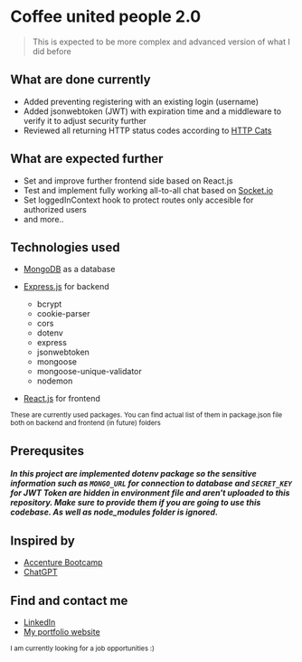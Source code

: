 # Coffee united people 2.0
> This is expected to be more complex and advanced version of what I did before
## What are done currently
* Added preventing registering with an existing login (username)
* Added jsonwebtoken (JWT) with expiration time and a middleware to verify it to adjust security further
* Reviewed all returning HTTP status codes according to [HTTP Cats](https://http.cat/)
## What are expected further
* Set and improve further frontend side based on React.js
* Test and implement fully working all-to-all chat based on [Socket.io](https://socket.io/)
* Set loggedInContext hook to protect routes only accesible for authorized users
* and more..
## Technologies used
* [MongoDB](https://www.mongodb.com/) as a database
* [Express.js](https://expressjs.com/) for backend

  - bcrypt
  - cookie-parser
  - cors
  - dotenv
  - express
  - jsonwebtoken
  - mongoose
  - mongoose-unique-validator
  - nodemon
* [React.js](https://reactjs.org/) for frontend

<sub>These are currently used packages. You can find actual list of them in package.json file both on backend and frontend (in future) folders</sub>
## Prerequsites
##### In this project are implemented dotenv package so the sensitive information such as ```MONGO_URL``` for connection to database and ```SECRET_KEY``` for JWT Token are hidden in environment file and aren't uploaded to this repository. Make sure to provide them if you are going to use this codebase. As well as node_modules folder is ignored.
## Inspired by
* [Accenture Bootcamp](https://bootcamp.lv/)
* [ChatGPT](https://chat.openai.com/chat)
## Find and contact me
* [LinkedIn](https://www.linkedin.com/in/lauris-stirna-ab4898254/)
* [My portfolio website](https://laurisstirna.eu.pythonanywhere.com/)

<sub>I am currently looking for a job opportunities :)</sub>
